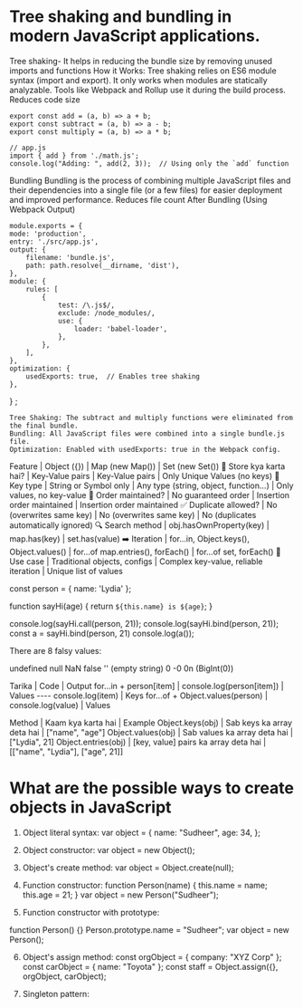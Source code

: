 # Tree shaking and bundling in modern JavaScript applications.
   Tree shaking-
    It helps in reducing the bundle size by removing unused imports and functions
    How it Works:
    Tree shaking relies on ES6 module syntax (import and export).
    It only works when modules are statically analyzable.
    Tools like Webpack and Rollup use it during the build process.
    Reduces code size

    export const add = (a, b) => a + b;
    export const subtract = (a, b) => a - b;
    export const multiply = (a, b) => a * b;

    // app.js
    import { add } from './math.js';
    console.log("Adding: ", add(2, 3));  // Using only the `add` function


    

   Bundling
    Bundling is the process of combining multiple JavaScript files and their dependencies into a single file (or a few files) for easier deployment and improved performance.
    Reduces file count
    After Bundling (Using Webpack Output)


    module.exports = {
    mode: 'production',
    entry: './src/app.js',
    output: {
        filename: 'bundle.js',
        path: path.resolve(__dirname, 'dist'),
    },
    module: {
        rules: [
            {
                test: /\.js$/,
                exclude: /node_modules/,
                use: {
                    loader: 'babel-loader',
                },
            },
        ],
    },
    optimization: {
        usedExports: true,  // Enables tree shaking
    },
}  ;

    Tree Shaking: The subtract and multiply functions were eliminated from the final bundle.
    Bundling: All JavaScript files were combined into a single bundle.js file.
    Optimization: Enabled with usedExports: true in the Webpack config.

Feature | Object ({}) | Map (new Map()) | Set (new Set())
🔑 Store kya karta hai? | Key-Value pairs | Key-Value pairs | Only Unique Values (no keys)
📜 Key type | String or Symbol only | Any type (string, object, function...) | Only values, no key-value
🚀 Order maintained? | No guaranteed order | Insertion order maintained | Insertion order maintained
✅ Duplicate allowed? | No (overwrites same key) | No (overwrites same key) | No (duplicates automatically ignored)
🔍 Search method | obj.hasOwnProperty(key) | map.has(key) | set.has(value)
➡️ Iteration | for...in, Object.keys(), Object.values() | for...of map.entries(), forEach() | for...of set, forEach()
🔄 Use case | Traditional objects, configs | Complex key-value, reliable iteration | Unique list of values  

const person = { name: 'Lydia' };

function sayHi(age) {
  return `${this.name} is ${age}`;
}

console.log(sayHi.call(person, 21));
console.log(sayHi.bind(person, 21));
const a = sayHi.bind(person, 21)
console.log(a());


There are 8 falsy values:

undefined
null
NaN
false
'' (empty string)
0
-0
0n (BigInt(0))

Tarika | Code | Output
for...in + person[item] | console.log(person[item]) | Values ---- console.log(item)  | Keys 
for...of + Object.values(person) | console.log(value) | Values

Method | Kaam kya karta hai | Example
Object.keys(obj) | Sab keys ka array deta hai | ["name", "age"]
Object.values(obj) | Sab values ka array deta hai | ["Lydia", 21]
Object.entries(obj) | [key, value] pairs ka array deta hai | [["name", "Lydia"], ["age", 21]]

# What are the possible ways to create objects in JavaScript
1. Object literal syntax:
var object = {
  name: "Sudheer",
  age: 34,
};


2. Object constructor:
var object = new Object();

3. Object's create method:
var object = Object.create(null);

4. Function constructor:
function Person(name) {
  this.name = name;
  this.age = 21;
}
var object = new Person("Sudheer");

5. Function constructor with prototype:

function Person() {}
Person.prototype.name = "Sudheer";
var object = new Person();

6. Object's assign method:
const orgObject = { company: "XYZ Corp" };
const carObject = { name: "Toyota" };
const staff = Object.assign({}, orgObject, carObject);

7. Singleton pattern: